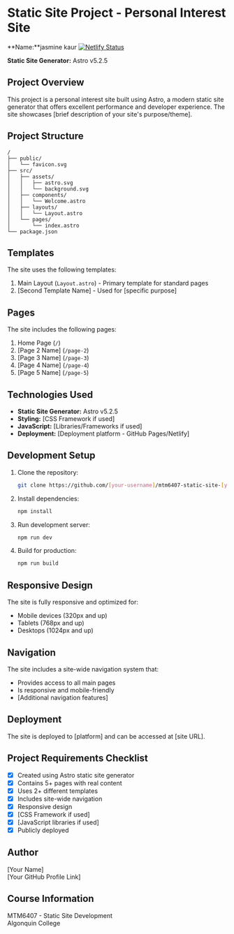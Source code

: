 # Static Site Project - Personal Interest Site

**Name:**jasmine kaur
[![Netlify Status](https://api.netlify.com/api/v1/badges/6dc93b0a-099e-4b40-b810-26e2fd1c6155/deploy-status)](https://app.netlify.com/sites/dapper-marzipan-19c1ec/deploys)

**Static Site Generator:** Astro v5.2.5

## Project Overview
This project is a personal interest site built using Astro, a modern static site generator that offers excellent performance and developer experience. The site showcases [brief description of your site's purpose/theme].

## Project Structure
```
/
├── public/
│   └── favicon.svg
├── src/
│   ├── assets/
│   │   ├── astro.svg
│   │   └── background.svg
│   ├── components/
│   │   └── Welcome.astro
│   ├── layouts/
│   │   └── Layout.astro
│   └── pages/
│       └── index.astro
└── package.json
```

## Templates
The site uses the following templates:
1. Main Layout (`Layout.astro`) - Primary template for standard pages
2. [Second Template Name] - Used for [specific purpose]

## Pages
The site includes the following pages:
1. Home Page (`/`)
2. [Page 2 Name] (`/page-2`)
3. [Page 3 Name] (`/page-3`)
4. [Page 4 Name] (`/page-4`)
5. [Page 5 Name] (`/page-5`)

## Technologies Used
- **Static Site Generator:** Astro v5.2.5
- **Styling:** [CSS Framework if used]
- **JavaScript:** [Libraries/Frameworks if used]
- **Deployment:** [Deployment platform - GitHub Pages/Netlify]

## Development Setup
1. Clone the repository:
   ```bash
   git clone https://github.com/[your-username]/mtm6407-static-site-[your-github-username].git
   ```

2. Install dependencies:
   ```bash
   npm install
   ```

3. Run development server:
   ```bash
   npm run dev
   ```

4. Build for production:
   ```bash
   npm run build
   ```

## Responsive Design
The site is fully responsive and optimized for:
- Mobile devices (320px and up)
- Tablets (768px and up)
- Desktops (1024px and up)

## Navigation
The site includes a site-wide navigation system that:
- Provides access to all main pages
- Is responsive and mobile-friendly
- [Additional navigation features]

## Deployment
The site is deployed to [platform] and can be accessed at [site URL].

## Project Requirements Checklist
- [x] Created using Astro static site generator
- [x] Contains 5+ pages with real content
- [x] Uses 2+ different templates
- [x] Includes site-wide navigation
- [x] Responsive design
- [x] [CSS Framework if used]
- [x] [JavaScript libraries if used]
- [x] Publicly deployed

## Author
[Your Name]  
[Your GitHub Profile Link]

## Course Information
MTM6407 - Static Site Development  
Algonquin College
